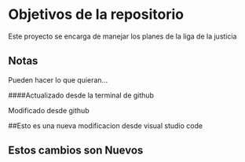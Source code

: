 # Objetivos de la repositorio

Este proyecto se encarga de manejar los planes de la liga de la justicia

## Notas

Pueden hacer lo que quieran...

####Actualizado desde la terminal de github

Modificado desde github

##Esto es una nueva modificacion desde visual studio code

## Estos cambios son Nuevos
